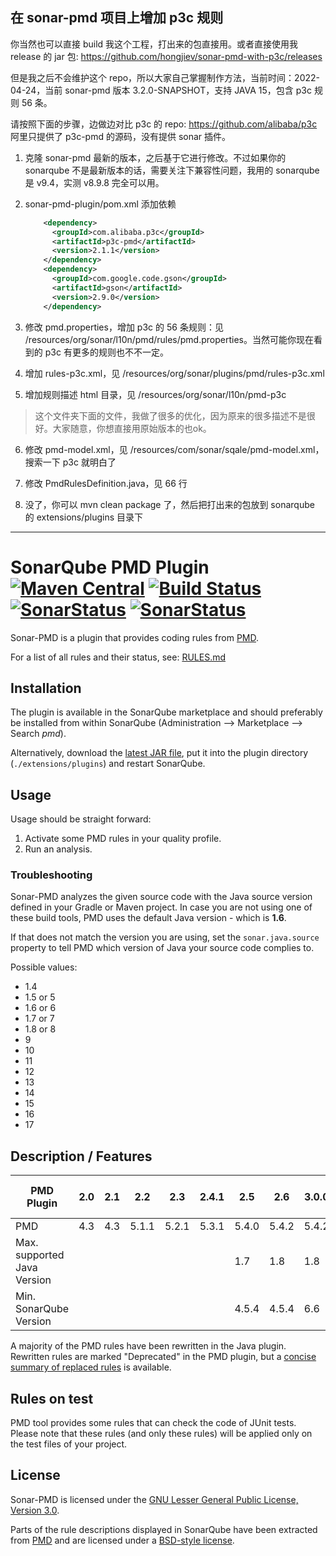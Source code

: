 ## 在 sonar-pmd 项目上增加 p3c 规则

你当然也可以直接 build 我这个工程，打出来的包直接用。或者直接使用我 release 的 jar 包: https://github.com/hongjiev/sonar-pmd-with-p3c/releases

但是我之后不会维护这个 repo，所以大家自己掌握制作方法，当前时间：2022-04-24，当前 sonar-pmd 版本 3.2.0-SNAPSHOT，支持 JAVA 15，包含 p3c 规则 56 条。

请按照下面的步骤，边做边对比 p3c 的 repo: https://github.com/alibaba/p3c 阿里只提供了 p3c-pmd 的源码，没有提供 sonar 插件。

1. 克隆 sonar-pmd 最新的版本，之后基于它进行修改。不过如果你的 sonarqube 不是最新版本的话，需要关注下兼容性问题，我用的 sonarqube 是 v9.4，实测 v8.9.8 完全可以用。

2. sonar-pmd-plugin/pom.xml 添加依赖

   ```xml
       <dependency>
         <groupId>com.alibaba.p3c</groupId>
         <artifactId>p3c-pmd</artifactId>
         <version>2.1.1</version>
       </dependency>
       <dependency>
         <groupId>com.google.code.gson</groupId>
         <artifactId>gson</artifactId>
         <version>2.9.0</version>
       </dependency>
   ```

3. 修改 pmd.properties，增加 p3c 的 56 条规则：见 /resources/org/sonar/l10n/pmd/rules/pmd.properties。当然可能你现在看到的 p3c 有更多的规则也不不一定。

4. 增加 rules-p3c.xml，见 /resources/org/sonar/plugins/pmd/rules-p3c.xml

5. 增加规则描述 html 目录，见 /resources/org/sonar/l10n/pmd-p3c

> 这个文件夹下面的文件，我做了很多的优化，因为原来的很多描述不是很好。大家随意，你想直接用原始版本的也ok。

6. 修改 pmd-model.xml，见 /resources/com/sonar/sqale/pmd-model.xml，搜索一下 p3c 就明白了

7. 修改 PmdRulesDefinition.java，见 66 行

8. 没了，你可以 mvn clean package 了，然后把打出来的包放到 sonarqube 的 extensions/plugins 目录下

---
# SonarQube PMD Plugin [![Maven Central](https://maven-badges.herokuapp.com/maven-central/org.sonarsource.pmd/sonar-pmd-plugin/badge.svg)](https://maven-badges.herokuapp.com/maven-central/org.sonarsource.pmd/sonar-pmd-plugin) [![Build Status](https://api.travis-ci.org/jborgers/sonar-pmd.svg?branch=master)](https://travis-ci.org/jborgers/sonar-pmd) [![SonarStatus](https://sonarcloud.io/api/project_badges/measure?project=org.sonarsource.pmd%3Asonar-pmd&metric=alert_status)](https://sonarcloud.io/dashboard?id=org.sonarsource.pmd%3Asonar-pmd) [![SonarStatus](https://sonarcloud.io/api/project_badges/measure?project=org.sonarsource.pmd%3Asonar-pmd&metric=coverage)](https://sonarcloud.io/dashboard?id=org.sonarsource.pmd%3Asonar-pmd)
Sonar-PMD is a plugin that provides coding rules from [PMD](https://pmd.github.io/).

For a list of all rules and their status, see: [RULES.md](https://github.com/jborgers/sonar-pmd/blob/master/docs/RULES.md)

## Installation
The plugin is available in the SonarQube marketplace and should preferably be installed from within SonarQube (Administration -->  Marketplace --> Search _pmd_).

Alternatively, download the [latest JAR file](https://github.com/jborgers/sonar-pmd/releases/latest), put it into the plugin directory (`./extensions/plugins`) and restart SonarQube.

## Usage
Usage should be straight forward:
1. Activate some PMD rules in your quality profile.
2. Run an analysis.

### Troubleshooting
Sonar-PMD analyzes the given source code with the Java source version defined in your Gradle or Maven project.
In case you are not using one of these build tools, PMD uses the default Java version - which is **1.6**.  

If that does not match the version you are using, set the `sonar.java.source` property to tell PMD which version of Java your source code complies to. 

Possible values: 
- 1.4
- 1.5 or 5 
- 1.6 or 6 
- 1.7 or 7 
- 1.8 or 8
- 9
- 10
- 11
- 12
- 13
- 14
- 15
- 16
- 17

## Description / Features
PMD Plugin|2.0|2.1|2.2|2.3|2.4.1|2.5|2.6|3.0.0|3.1.x|3.2.x|3.3.x|3.4.x (to release)
-------|---|---|---|---|---|---|---|---|---|---|---|---
PMD|4.3|4.3|5.1.1|5.2.1|5.3.1|5.4.0|5.4.2|5.4.2|6.9.0|6.10.0|6.30.0|6.41.0
Max. supported Java Version | |  |  |  |  | 1.7 | 1.8 | 1.8 | 11 | | 15|17
Min. SonarQube Version |  |  |  |  |  | 4.5.4 | 4.5.4 | 6.6 | | | 6.7|7.x

A majority of the PMD rules have been rewritten in the Java plugin. Rewritten rules are marked "Deprecated" in the PMD plugin, but a [concise summary of replaced rules](http://dist.sonarsource.com/reports/coverage/pmd.html) is available.

## Rules on test
PMD tool provides some rules that can check the code of JUnit tests. Please note that these rules (and only these rules) will be applied only on the test files of your project.

## License
Sonar-PMD is licensed under the [GNU Lesser General Public License, Version 3.0](https://github.com/jborgers/sonar-pmd/blob/master/LICENSE.md).

Parts of the rule descriptions displayed in SonarQube have been extracted from [PMD](https://pmd.github.io/) and are licensed under a [BSD-style license](https://github.com/pmd/pmd/blob/master/LICENSE).  

